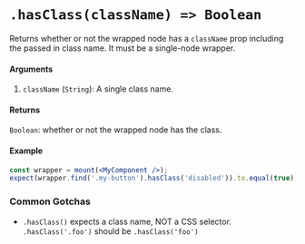 # `.hasClass(className) => Boolean`

Returns whether or not the wrapped node has a `className` prop including the passed in class name. It must be a single-node wrapper.


#### Arguments

1. `className` (`String`): A single class name.


#### Returns

`Boolean`: whether or not the wrapped node has the class.


#### Example


```jsx
const wrapper = mount(<MyComponent />);
expect(wrapper.find('.my-button').hasClass('disabled')).to.equal(true);
```

### Common Gotchas

- `.hasClass()` expects a class name, NOT a CSS selector. `.hasClass('.foo')` should be
`.hasClass('foo')`
